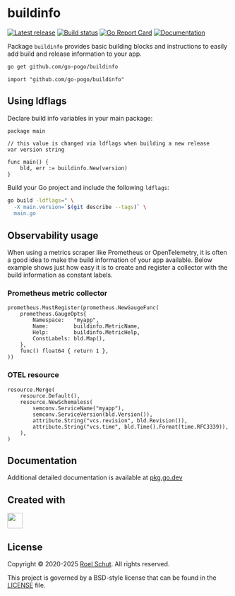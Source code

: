 buildinfo
=========

[![Latest release][latest-release-img]][latest-release-url]
[![Build status][build-status-img]][build-status-url]
[![Go Report Card][report-img]][report-url]
[![Documentation][doc-img]][doc-url]

[latest-release-img]: https://img.shields.io/github/release/go-pogo/buildinfo.svg?label=latest

[latest-release-url]: https://github.com/go-pogo/buildinfo/releases

[build-status-img]: https://github.com/go-pogo/buildinfo/actions/workflows/test.yml/badge.svg

[build-status-url]: https://github.com/go-pogo/buildinfo/actions/workflows/test.yml

[report-img]: https://goreportcard.com/badge/github.com/go-pogo/buildinfo

[report-url]: https://goreportcard.com/report/github.com/go-pogo/buildinfo

[doc-img]: https://godoc.org/github.com/go-pogo/buildinfo?status.svg

[doc-url]: https://pkg.go.dev/github.com/go-pogo/buildinfo

Package `buildinfo` provides basic building blocks and instructions to easily add
build and release information to your app.

```sh
go get github.com/go-pogo/buildinfo
```

```
import "github.com/go-pogo/buildinfo"
```

## Using ldflags

Declare build info variables in your main package:

```
package main

// this value is changed via ldflags when building a new release
var version string

func main() {
    bld, err := buildinfo.New(version)
}
```

Build your Go project and include the following `ldflags`:

```sh
go build -ldflags=" \
  -X main.version=`$(git describe --tags)` \
  main.go
```

## Observability usage

When using a metrics scraper like Prometheus or OpenTelemetry, it is often a
good idea to make the build information of your app available. Below example
shows just how easy it is to create and register a collector with the build
information as constant labels.

### Prometheus metric collector

```
prometheus.MustRegister(prometheus.NewGaugeFunc(
    prometheus.GaugeOpts{
        Namespace:   "myapp",
        Name:        buildinfo.MetricName,
        Help:        buildinfo.MetricHelp,
        ConstLabels: bld.Map(),
    },
    func() float64 { return 1 },
))
```

### OTEL resource

```
resource.Merge(
    resource.Default(),
    resource.NewSchemaless(
        semconv.ServiceName("myapp"),
        semconv.ServiceVersion(bld.Version()),
        attribute.String("vcs.revision", bld.Revision()),
        attribute.String("vcs.time", bld.Time().Format(time.RFC3339)),
    ),
)
```

## Documentation

Additional detailed documentation is available at [pkg.go.dev][doc-url]

## Created with

<a href="https://www.jetbrains.com/?from=go-pogo" target="_blank"><img src="https://resources.jetbrains.com/storage/products/company/brand/logos/GoLand_icon.png" width="35" /></a>

## License

Copyright © 2020-2025 [Roel Schut](https://roelschut.nl). All rights reserved.

This project is governed by a BSD-style license that can be found in the [LICENSE](LICENSE) file.
